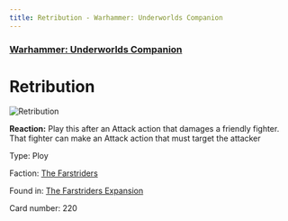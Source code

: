 ```yaml
---
title: Retribution - Warhammer: Underworlds Companion
---
```


### [Warhammer: Underworlds Companion](https://guidokessels.github.io/wh-underworlds)

  

# Retribution

![Retribution](https://warhammerunderworlds.com/wp-content/uploads/sites/6/2018/03/220_ENG.png)

<b>Reaction:</b> Play this after an Attack action that damages a friendly fighter. That fighter can make an Attack action that must target the attacker

Type: Ploy

Faction: [The Farstriders](https://guidokessels.github.io/wh-underworlds/factions/the-farstriders)

Found in: [The Farstriders Expansion](https://guidokessels.github.io/wh-underworlds/locations/the-farstriders-expansion)

Card number: 220
